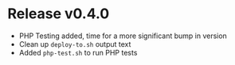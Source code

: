 # Release v0.4.0

- PHP Testing added, time for a more significant bump in version
- Clean up `deploy-to.sh` output text
- Added `php-test.sh` to run PHP tests
